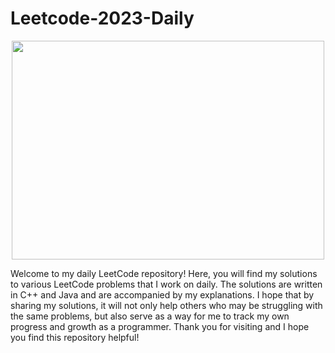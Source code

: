 # Leetcode-2023-Daily
<p align="center">
<img align=center width=500 height=350 src="https://miro.medium.com/max/1400/1*vJjJ3Mdok6Rvxx85IIRqBQ.gif" />

Welcome to my daily LeetCode repository! Here, you will find my
solutions to various LeetCode problems that I work on daily. The
solutions are written in C++ and Java and are accompanied by my
explanations. I hope that by sharing my solutions, it will not only
help others who may be struggling with the same problems, but also
serve as a way for me to track my own progress and growth as a
programmer. Thank you for visiting and I hope you find this repository
helpful!
</p>
